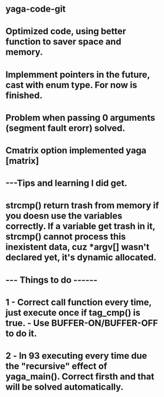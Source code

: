 # yaga-code-git

# Optimized code, using better function to saver space and memory.

# Implemment pointers in the future, cast with enum type. For now is finished.

# Problem when passing 0 arguments (segment fault erorr) solved.
# Cmatrix option implemented yaga [matrix]


# ---Tips and learning I did get.

# strcmp() return trash from memory if you doesn use the variables correctly. If a variable get trash in it, strcmp() cannot process this inexistent data, cuz *argv[] wasn't declared yet, it's dynamic allocated.

# --- Things to do  ------ #
 
# 1 - Correct call function every time, just execute once if tag_cmp() is true. - Use BUFFER-ON/BUFFER-OFF to do it.
# 2 - ln 93 executing every time due the "recursive" effect of yaga_main(). Correct firsth and that will be solved automatically.